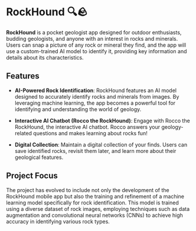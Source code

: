 # RockHound 🔍🪨

**RockHound** is a pocket geologist app designed for outdoor enthusiasts, budding geologists, and anyone with an interest in rocks and minerals. Users can snap a picture of any rock or mineral they find, and the app will use a custom-trained AI model to identify it, providing key information and details about its characteristics.

## Features

- **AI-Powered Rock Identification**: RockHound features an AI model designed to accurately identify rocks and minerals from images. By leveraging machine learning, the app becomes a powerful tool for identifying and understanding the world of geology.
  
- **Interactive AI Chatbot (Rocco the RockHound)**: Engage with Rocco the RockHound, the interactive AI chatbot. Rocco answers your geology-related questions and makes learning about rocks fun!

- **Digital Collection**: Maintain a digital collection of your finds. Users can save identified rocks, revisit them later, and learn more about their geological features.

## Project Focus

The project has evolved to include not only the development of the RockHound mobile app but also the training and refinement of a machine learning model specifically for rock identification. This model is trained using a diverse dataset of rock images, employing techniques such as data augmentation and convolutional neural networks (CNNs) to achieve high accuracy in identifying various rock types.

